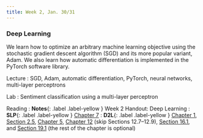 ```yaml
---
title: Week 2, Jan. 30/31
---
```


### Deep Learning

We learn how to optimize an arbitrary machine learning objective using the stochastic gradient descent algorithm (SGD) and its more popular variant, Adam. We also learn how automatic differentiation is implemented in the PyTorch software library.

Lecture
: SGD, Adam, automatic differentiation, PyTorch, neural networks, multi-layer perceptrons

Lab
: Sentiment classification using a multi-layer perceptron

Reading
: **Notes**{: .label .label-yellow } Week 2 Handout: Deep Learning
: **SLP**{: .label .label-yellow } [Chapter 7](https://web.stanford.edu/~jurafsky/slp3/7.pdf)
: **D2L**{: .label .label-yellow } [Chapter 1](https://d2l.ai/chapter_introduction), [Section 2.5](https://d2l.ai/chapter_preliminaries/autograd.html), [Chapter 5](https://d2l.ai/chapter_multilayer-perceptrons), [Chapter 12](https://d2l.ai/chapter_optimization/) (skip Sections 12.7–12.9), [Section 16.1](https://d2l.ai/chapter_natural-language-processing-applications/index.html), and [Section 19.1](https://d2l.ai/chapter_hyperparameter-optimization) (the rest of the chapter is optional)